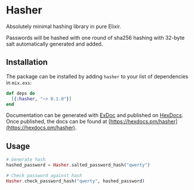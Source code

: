 # Hasher

Absolutely minimal hashing library in pure Elixir.

Passwords will be hashed with one round of sha256 hashing with 32-byte salt automatically generated and added.

## Installation

The package can be installed by adding `hasher` to your list of dependencies in `mix.exs`:

```elixir
def deps do
  [{:hasher, "~> 0.1.0"}]
end
```

Documentation can be generated with [ExDoc](https://github.com/elixir-lang/ex_doc)
and published on [HexDocs](https://hexdocs.pm). Once published, the docs can
be found at [https://hexdocs.pm/hasher](https://hexdocs.pm/hasher).

## Usage

```elixir
# Generate hash
hashed_password = Hasher.salted_password_hash("qwerty")

# Check password against hash
Hasher.check_password_hash("qwerty", hashed_password)
```
